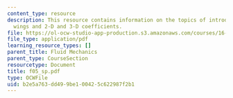 ```yaml
---
content_type: resource
description: This resource contains information on the topics of introduction to 3-D
  wings and 2-D and 3-D coefficients.
file: https://ol-ocw-studio-app-production.s3.amazonaws.com/courses/16-01-unified-engineering-i-ii-iii-iv-fall-2005-spring-2006/b2e5a763dd499be100425c622987f2b1_f05_sp.pdf
file_type: application/pdf
learning_resource_types: []
parent_title: Fluid Mechanics
parent_type: CourseSection
resourcetype: Document
title: f05_sp.pdf
type: OCWFile
uid: b2e5a763-dd49-9be1-0042-5c622987f2b1
---
```

